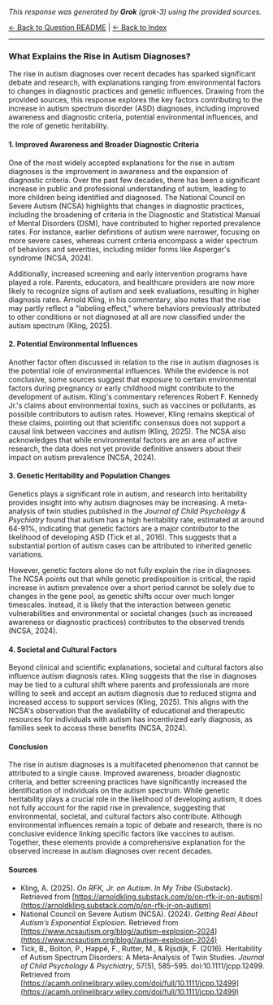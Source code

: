 <!-- 
Generated by: grok
Model: grok-3
Prompt type: sources
Generated at: 2025-06-07T16:06:25.729838
-->

*This response was generated by **Grok** (grok-3) using the provided sources.*

[← Back to Question README](README.md) | [← Back to Index](../README.md)

---

### What Explains the Rise in Autism Diagnoses?

The rise in autism diagnoses over recent decades has sparked significant debate and research, with explanations ranging from environmental factors to changes in diagnostic practices and genetic influences. Drawing from the provided sources, this response explores the key factors contributing to the increase in autism spectrum disorder (ASD) diagnoses, including improved awareness and diagnostic criteria, potential environmental influences, and the role of genetic heritability.

#### 1. Improved Awareness and Broader Diagnostic Criteria
One of the most widely accepted explanations for the rise in autism diagnoses is the improvement in awareness and the expansion of diagnostic criteria. Over the past few decades, there has been a significant increase in public and professional understanding of autism, leading to more children being identified and diagnosed. The National Council on Severe Autism (NCSA) highlights that changes in diagnostic practices, including the broadening of criteria in the Diagnostic and Statistical Manual of Mental Disorders (DSM), have contributed to higher reported prevalence rates. For instance, earlier definitions of autism were narrower, focusing on more severe cases, whereas current criteria encompass a wider spectrum of behaviors and severities, including milder forms like Asperger's syndrome (NCSA, 2024).

Additionally, increased screening and early intervention programs have played a role. Parents, educators, and healthcare providers are now more likely to recognize signs of autism and seek evaluations, resulting in higher diagnosis rates. Arnold Kling, in his commentary, also notes that the rise may partly reflect a "labeling effect," where behaviors previously attributed to other conditions or not diagnosed at all are now classified under the autism spectrum (Kling, 2025).

#### 2. Potential Environmental Influences
Another factor often discussed in relation to the rise in autism diagnoses is the potential role of environmental influences. While the evidence is not conclusive, some sources suggest that exposure to certain environmental factors during pregnancy or early childhood might contribute to the development of autism. Kling's commentary references Robert F. Kennedy Jr.'s claims about environmental toxins, such as vaccines or pollutants, as possible contributors to autism rates. However, Kling remains skeptical of these claims, pointing out that scientific consensus does not support a causal link between vaccines and autism (Kling, 2025). The NCSA also acknowledges that while environmental factors are an area of active research, the data does not yet provide definitive answers about their impact on autism prevalence (NCSA, 2024).

#### 3. Genetic Heritability and Population Changes
Genetics plays a significant role in autism, and research into heritability provides insight into why autism diagnoses may be increasing. A meta-analysis of twin studies published in the *Journal of Child Psychology & Psychiatry* found that autism has a high heritability rate, estimated at around 64-91%, indicating that genetic factors are a major contributor to the likelihood of developing ASD (Tick et al., 2016). This suggests that a substantial portion of autism cases can be attributed to inherited genetic variations.

However, genetic factors alone do not fully explain the rise in diagnoses. The NCSA points out that while genetic predisposition is critical, the rapid increase in autism prevalence over a short period cannot be solely due to changes in the gene pool, as genetic shifts occur over much longer timescales. Instead, it is likely that the interaction between genetic vulnerabilities and environmental or societal changes (such as increased awareness or diagnostic practices) contributes to the observed trends (NCSA, 2024).

#### 4. Societal and Cultural Factors
Beyond clinical and scientific explanations, societal and cultural factors also influence autism diagnosis rates. Kling suggests that the rise in diagnoses may be tied to a cultural shift where parents and professionals are more willing to seek and accept an autism diagnosis due to reduced stigma and increased access to support services (Kling, 2025). This aligns with the NCSA's observation that the availability of educational and therapeutic resources for individuals with autism has incentivized early diagnosis, as families seek to access these benefits (NCSA, 2024).

#### Conclusion
The rise in autism diagnoses is a multifaceted phenomenon that cannot be attributed to a single cause. Improved awareness, broader diagnostic criteria, and better screening practices have significantly increased the identification of individuals on the autism spectrum. While genetic heritability plays a crucial role in the likelihood of developing autism, it does not fully account for the rapid rise in prevalence, suggesting that environmental, societal, and cultural factors also contribute. Although environmental influences remain a topic of debate and research, there is no conclusive evidence linking specific factors like vaccines to autism. Together, these elements provide a comprehensive explanation for the observed increase in autism diagnoses over recent decades.

#### Sources
- Kling, A. (2025). *On RFK, Jr. on Autism*. *In My Tribe* (Substack). Retrieved from [https://arnoldkling.substack.com/p/on-rfk-jr-on-autism](https://arnoldkling.substack.com/p/on-rfk-jr-on-autism)
- National Council on Severe Autism (NCSA). (2024). *Getting Real About Autism’s Exponential Explosion*. Retrieved from [https://www.ncsautism.org/blog//autism-explosion-2024](https://www.ncsautism.org/blog//autism-explosion-2024)
- Tick, B., Bolton, P., Happé, F., Rutter, M., & Rijsdijk, F. (2016). Heritability of Autism Spectrum Disorders: A Meta-Analysis of Twin Studies. *Journal of Child Psychology & Psychiatry*, 57(5), 585-595. doi:10.1111/jcpp.12499. Retrieved from [https://acamh.onlinelibrary.wiley.com/doi/full/10.1111/jcpp.12499](https://acamh.onlinelibrary.wiley.com/doi/full/10.1111/jcpp.12499)